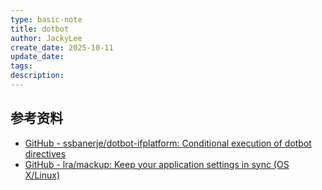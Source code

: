 ```yaml
---
type: basic-note
title: dotbot
author: JackyLee
create_date: 2025-10-11
update_date:
tags:
description:
---
```


## 参考资料

- [GitHub - ssbanerje/dotbot-ifplatform: Conditional execution of dotbot directives](https://github.com/ssbanerje/dotbot-ifplatform)
- [GitHub - lra/mackup: Keep your application settings in sync (OS X/Linux)](https://github.com/lra/mackup)
